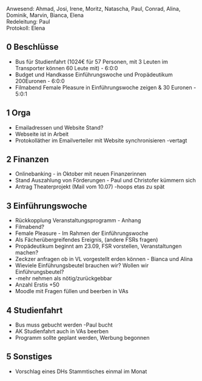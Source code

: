 ---
---

Anwesend: Ahmad, Josi, Irene, Moritz, Natascha, Paul, Conrad, Alina, Dominik, Marvin, Bianca, Elena  
Redeleitung: Paul  
Protokoll: Elena

## 0 Beschlüsse

- Bus für Studienfahrt (1024€ für 57 Personen, mit 3 Leuten im Transporter können 60 Leute mit) - 6:0:0
- Budget und Handkasse Einführungswoche und Propädeutikum 200Euronen - 6:0:0
- Filmabend Female Pleasure in Einführungswoche zeigen & 30 Euronen - 5:0:1

## 1 Orga

- Emailadressen und Website Stand?
- Webseite ist in Arbeit
- Protokolläther im Emailverteiler mit Website synchronisieren -vertagt

## 2 Finanzen

- Onlinebanking - in Oktober mit neuen Finanzerinnen
- Stand Auszahlung von Förderungen - Paul und Christofer kümmern sich
- Antrag Theaterprojekt (Mail vom 10.07) -hoops etas zu spät

## 3 Einführungswoche

- Rückkopplung Veranstaltungsprogramm - Anhang
- Filmabend?
- Female Pleasure - Im Rahmen der Einführungswoche
- Als Fächerübergreifendes Ereignis, (andere FSRs fragen)
- Propädeutikum beginnt am 23.09, FSR vorstellen, Veranstaltungen machen?
- Zeckzer anfragen ob in VL vorgestellt erden können - Bianca und Alina
- Wieviele Einführungsbeutel brauchen wir? Wollen wir Einführungsbeutel?
- -mehr nehmen als nötig/zurückgebbar
- Anzahl Erstis +50
- Moodle mit Fragen füllen und beerben in VAs

## 4 Studienfahrt

- Bus muss gebucht werden -Paul bucht
- AK Studienfahrt auch in VAs beerben
- Programm sollte geplant werden, Werbung begonnen

## 5 Sonstiges

- Vorschlag eines DHs Stammtisches einmal im Monat
